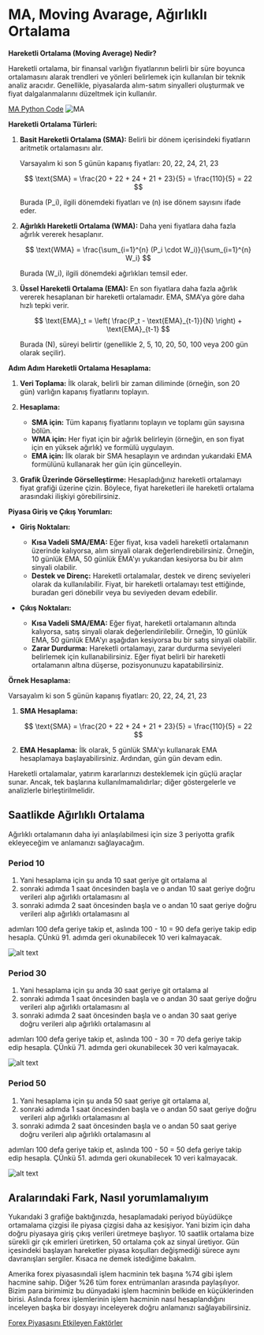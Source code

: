 # MA, Moving Avarage, Ağırlıklı Ortalama

**Hareketli Ortalama (Moving Average) Nedir?**

Hareketli ortalama, bir finansal varlığın fiyatlarının belirli bir süre boyunca ortalamasını alarak trendleri ve yönleri belirlemek için kullanılan bir teknik analiz aracıdır. Genellikle, piyasalarda alım-satım sinyalleri oluşturmak ve fiyat dalgalanmalarını düzeltmek için kullanılır.

[MA Python Code](ma.py)
![MA](./images/ma.png)

**Hareketli Ortalama Türleri:**

1. **Basit Hareketli Ortalama (SMA):** Belirli bir dönem içerisindeki fiyatların aritmetik ortalamasını alır.
   
   Varsayalım ki son 5 günün kapanış fiyatları: 20, 22, 24, 21, 23

   $$
   \text{SMA} = \frac{20 + 22 + 24 + 21 + 23}{5} = \frac{110}{5} = 22
   $$

   Burada \(P_i\), ilgili dönemdeki fiyatları ve \(n\) ise dönem sayısını ifade eder.

2. **Ağırlıklı Hareketli Ortalama (WMA):** Daha yeni fiyatlara daha fazla ağırlık vererek hesaplanır.

   $$
   \text{WMA} = \frac{\sum_{i=1}^{n} (P_i \cdot W_i)}{\sum_{i=1}^{n} W_i}
   $$

   Burada \(W_i\), ilgili dönemdeki ağırlıkları temsil eder.

3. **Üssel Hareketli Ortalama (EMA):** En son fiyatlara daha fazla ağırlık vererek hesaplanan bir hareketli ortalamadır. EMA, SMA’ya göre daha hızlı tepki verir.

   $$
   \text{EMA}_t = \left( \frac{P_t - \text{EMA}_{t-1}}{N} \right) + \text{EMA}_{t-1}
   $$

   Burada \(N\), süreyi belirtir (genellikle 2, 5, 10, 20, 50, 100 veya 200 gün olarak seçilir).

**Adım Adım Hareketli Ortalama Hesaplama:**

1. **Veri Toplama:** İlk olarak, belirli bir zaman diliminde (örneğin, son 20 gün) varlığın kapanış fiyatlarını toplayın.

2. **Hesaplama:**
   - **SMA için:** Tüm kapanış fiyatlarını toplayın ve toplamı gün sayısına bölün.
   - **WMA için:** Her fiyat için bir ağırlık belirleyin (örneğin, en son fiyat için en yüksek ağırlık) ve formülü uygulayın.
   - **EMA için:** İlk olarak bir SMA hesaplayın ve ardından yukarıdaki EMA formülünü kullanarak her gün için güncelleyin.

3. **Grafik Üzerinde Görselleştirme:** Hesapladığınız hareketli ortalamayı fiyat grafiği üzerine çizin. Böylece, fiyat hareketleri ile hareketli ortalama arasındaki ilişkiyi görebilirsiniz.

**Piyasa Giriş ve Çıkış Yorumları:**

- **Giriş Noktaları:**
  - **Kısa Vadeli SMA/EMA:** Eğer fiyat, kısa vadeli hareketli ortalamanın üzerinde kalıyorsa, alım sinyali olarak değerlendirebilirsiniz. Örneğin, 10 günlük EMA, 50 günlük EMA'yı yukarıdan kesiyorsa bu bir alım sinyali olabilir.
  - **Destek ve Direnç:** Hareketli ortalamalar, destek ve direnç seviyeleri olarak da kullanılabilir. Fiyat, bir hareketli ortalamayı test ettiğinde, buradan geri dönebilir veya bu seviyeden devam edebilir.

- **Çıkış Noktaları:**
  - **Kısa Vadeli SMA/EMA:** Eğer fiyat, hareketli ortalamanın altında kalıyorsa, satış sinyali olarak değerlendirilebilir. Örneğin, 10 günlük EMA, 50 günlük EMA'yı aşağıdan kesiyorsa bu bir satış sinyali olabilir.
  - **Zarar Durdurma:** Hareketli ortalamayı, zarar durdurma seviyeleri belirlemek için kullanabilirsiniz. Eğer fiyat belirli bir hareketli ortalamanın altına düşerse, pozisyonunuzu kapatabilirsiniz.

**Örnek Hesaplama:**

Varsayalım ki son 5 günün kapanış fiyatları: 20, 22, 24, 21, 23

1. **SMA Hesaplama:**

   $$
   \text{SMA} = \frac{20 + 22 + 24 + 21 + 23}{5} = \frac{110}{5} = 22
   $$

2. **EMA Hesaplama:** İlk olarak, 5 günlük SMA'yı kullanarak EMA hesaplamaya başlayabilirsiniz. Ardından, gün gün devam edin.

Hareketli ortalamalar, yatırım kararlarınızı desteklemek için güçlü araçlar sunar. Ancak, tek başlarına kullanılmamalıdırlar; diğer göstergelerle ve analizlerle birleştirilmelidir.

## Saatlikde Ağırlıklı Ortalama

Ağırlıklı ortalamanın daha iyi anlaşılabilmesi için size 3 periyotta grafik ekleyeceğim ve anlamanızı sağlayacağım.

### Period 10

1. Yani hesaplama için şu anda 10 saat geriye git ortalama al
2. sonraki adımda 1 saat öncesinden başla ve o andan 10 saat geriye doğru verileri alıp ağırlıklı ortalamasını al
3. sonraki adımda 2 saat öncesinden başla ve o andan 10 saat geriye doğru verileri alıp ağırlıklı ortalamasını al

adımları 100 defa geriye takip et, aslında 100 - 10 = 90 defa geriye takip edip hesapla. ÇÜnkü 91. adımda geri okunabilecek 10 veri kalmayacak.

![alt text](./images/ma-1h-period-10.png)

### Period 30

1. Yani hesaplama için şu anda 30 saat geriye git ortalama al
2. sonraki adımda 1 saat öncesinden başla ve o andan 30 saat geriye doğru verileri alıp ağırlıklı ortalamasını al
3. sonraki adımda 2 saat öncesinden başla ve o andan 30 saat geriye doğru verileri alıp ağırlıklı ortalamasını al

adımları 100 defa geriye takip et, aslında 100 - 30 = 70 defa geriye takip edip hesapla. ÇÜnkü 71. adımda geri okunabilecek 30 veri kalmayacak.

![alt text](./images/ma-1h-period-30.png)

### Period 50

1. Yani hesaplama için şu anda 50 saat geriye git ortalama al, 
2. sonraki adımda 1 saat öncesinden başla ve o andan 50 saat geriye doğru verileri alıp ağırlıklı ortalamasını al
3. sonraki adımda 2 saat öncesinden başla ve o andan 50 saat geriye doğru verileri alıp ağırlıklı ortalamasını al

adımları 100 defa geriye takip et, aslında 100 - 50 = 50 defa geriye takip edip hesapla. ÇÜnkü 51. adımda geri okunabilecek 10 veri kalmayacak.

![alt text](./images/ma-1h-period-50.png)

## Aralarındaki Fark, Nasıl yorumlamalıyım

Yukarıdaki 3 grafiğe baktığınızda, hesaplamadaki periyod büyüdükçe ortamalama çizgisi ile piyasa çizgisi daha az kesişiyor. Yani bizim için daha doğru piyasaya giriş çıkış verileri üretmeye başlıyor. 10 saatlik ortalama bize sürekli gir çık emirleri üretirken, 50 ortalama çok az sinyal üretiyor. Gün içesindeki başlayan hareketler piyasa koşulları değişmediği sürece aynı davranışları sergiler. Kısaca ne demek istediğime bakalım.

Amerika forex piyasasındali işlem hacminin tek başına %74 gibi işlem hacmine sahip. Diğer %26 tüm forex entrümanları arasında paylaşılıyor. Bizim para birimimiz bu dünyadaki işlem hacminin belkide en küçüklerinden birisi. Aslında forex işlemlerinin işlem hacminin nasıl hesaplandığını inceleyen başka bir dosyayı inceleyerek doğru anlamanızı sağlayabilirsiniz. 

[Forex Piyasasını Etkileyen Faktörler](../forex/forex-piyasasi-işlem-hacmi-nasil-hesaplanir.md)